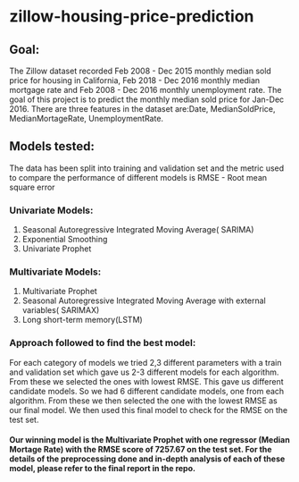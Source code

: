 # zillow-housing-price-prediction
## Goal:
The Zillow dataset recorded Feb 2008 - Dec 2015 monthly median sold price for housing in California, Feb 2018 - Dec 2016 monthly median mortgage rate and Feb 2008 - Dec 2016 monthly unemployment rate. The goal of this project is to predict the monthly median sold price for Jan-Dec 2016. 
There are three features in the dataset are:Date, MedianSoldPrice, MedianMortageRate, UnemploymentRate.

## Models tested:
The data has been split into training and validation set and the metric used to compare the performance of different models is  RMSE - Root mean square error
### Univariate Models: 
1. Seasonal Autoregressive Integrated Moving Average( SARIMA)
2. Exponential Smoothing
3. Univariate Prophet

### Multivariate Models:
1. Multivariate Prophet
2. Seasonal Autoregressive Integrated Moving Average with external variables( SARIMAX)
3. Long short-term memory(LSTM)

### Approach followed to find the best model:
For each category of models we tried 2,3 different parameters with a train and validation set which gave us 2-3 different models for each algorithm. From these we selected the ones with lowest RMSE. This gave us different candidate models. So we had 6 different candidate models, one from each algorithm. From these we then selected the one with the lowest RMSE as our final model. We then used this final model to check for the RMSE on the test set.

#### Our winning model is the Multivariate Prophet with one regressor (Median Mortage Rate) with the RMSE score of 7257.67 on the test set. For the details of the preprocessing done and in-depth analysis of each of these model, please refer to the final report in the repo.
